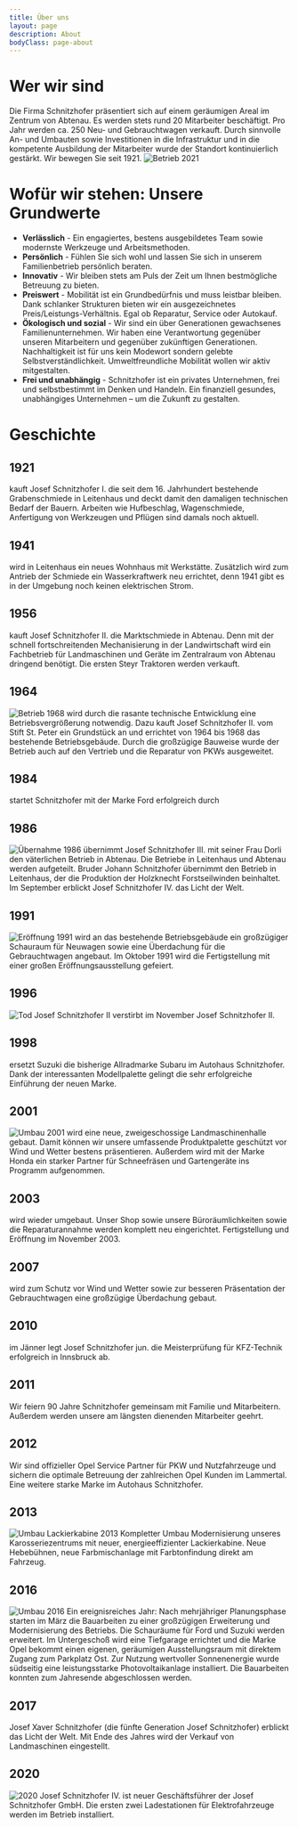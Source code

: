 ```yaml
---
title: Über uns
layout: page
description: About
bodyClass: page-about
---
```


# Wer wir sind

Die Firma Schnitzhofer präsentiert sich auf einem geräumigen Areal im Zentrum von Abtenau. Es werden stets rund 20 Mitarbeiter beschäftigt. Pro Jahr werden ca. 250 Neu- und Gebrauchtwagen verkauft. Durch sinnvolle An- und Umbauten sowie Investitionen in die Infrastruktur und in die kompetente Ausbildung der Mitarbeiter wurde der Standort kontinuierlich gestärkt. Wir bewegen Sie seit 1921.
<img src="{{ 'images/timeline/2021.jpg' | relative_url }}" alt="Betrieb 2021"/>

# Wofür wir stehen: Unsere Grundwerte

* **Verlässlich** - Ein engagiertes, bestens ausgebildetes Team sowie modernste Werkzeuge und  Arbeitsmethoden.
* **Persönlich** - Fühlen Sie sich wohl und lassen Sie sich in unserem Familienbetrieb persönlich beraten.
* **Innovativ** - Wir bleiben stets am Puls der Zeit um Ihnen bestmögliche Betreuung zu bieten.
* **Preiswert** - Mobilität ist ein Grundbedürfnis und muss leistbar bleiben. Dank schlanker Strukturen bieten wir ein ausgezeichnetes Preis/Leistungs-Verhältnis. Egal ob Reparatur, Service oder Autokauf.
* **Ökologisch und sozial** - Wir sind ein über Generationen gewachsenes Familienunternehmen. Wir haben eine Verantwortung gegenüber unseren Mitarbeitern und gegenüber zukünftigen Generationen. Nachhaltigkeit ist für uns kein Modewort sondern gelebte Selbstverständlichkeit. Umweltfreundliche Mobilität wollen wir aktiv mitgestalten.
* **Frei und unabhängig** - Schnitzhofer ist ein privates Unternehmen, frei und selbstbestimmt im Denken und Handeln. Ein finanziell gesundes, unabhängiges Unternehmen – um die Zukunft zu gestalten.


# Geschichte

## 1921

kauft Josef Schnitzhofer I. die seit dem 16. Jahrhundert bestehende Grabenschmiede in Leitenhaus und deckt damit den damaligen technischen Bedarf der Bauern. Arbeiten wie Hufbeschlag, Wagenschmiede, Anfertigung von Werkzeugen und Pflügen sind damals noch aktuell.

## 1941

wird in Leitenhaus ein neues Wohnhaus mit Werkstätte. Zusätzlich wird zum Antrieb der Schmiede ein Wasserkraftwerk neu errichtet, denn 1941 gibt es in der Umgebung noch keinen elektrischen Strom.

## 1956

kauft Josef Schnitzhofer II. die Marktschmiede in Abtenau. Denn mit der schnell fortschreitenden Mechanisierung in der Landwirtschaft wird ein Fachbetrieb für Landmaschinen und Geräte im Zentralraum von Abtenau dringend benötigt. Die ersten Steyr Traktoren werden verkauft.

## 1964
<img src="{{ 'images/timeline/1968.jpg' | relative_url }}" alt="Betrieb 1968"/>
wird durch die rasante technische Entwicklung eine Betriebsvergrößerung notwendig. Dazu kauft Josef Schnitzhofer II. vom Stift St. Peter ein Grundstück an und errichtet von 1964 bis 1968 das bestehende Betriebsgebäude. Durch die großzügige Bauweise wurde der Betrieb auch auf den Vertrieb und die Reparatur von PKWs ausgeweitet.

## 1984
startet Schnitzhofer mit der Marke Ford erfolgreich durch

## 1986
<img src="{{ 'images/timeline/1986.jpg' | relative_url }}" alt="Übernahme 1986"/>
übernimmt Josef Schnitzhofer III. mit seiner Frau Dorli den väterlichen Betrieb in Abtenau. Die Betriebe in Leitenhaus und Abtenau werden aufgeteilt. Bruder Johann Schnitzhofer übernimmt den Betrieb in Leitenhaus, der die Produktion der Holzknecht Forstseilwinden beinhaltet. Im September erblickt Josef Schnitzhofer IV. das Licht der Welt.

## 1991

<img src="{{ 'images/timeline/1991.jpg' | relative_url }}" alt="Eröffnung 1991"/>
wird an das bestehende Betriebsgebäude ein großzügiger Schauraum für Neuwagen sowie eine Überdachung für die Gebrauchtwagen angebaut. Im Oktober 1991 wird die Fertigstellung mit einer großen Eröffnungsausstellung gefeiert.

## 1996
<img src="{{ 'images/timeline/1996.jpg' | relative_url }}" alt="Tod Josef Schnitzhofer II"/>
verstirbt im November Josef Schnitzhofer II.

## 1998

ersetzt Suzuki die bisherige Allradmarke Subaru im Autohaus Schnitzhofer. Dank der interessanten Modellpalette gelingt die sehr erfolgreiche Einführung der neuen Marke.

## 2001
<img src="{{ 'images/timeline/2001.jpg' | relative_url }}" alt="Umbau 2001"/>
wird eine neue, zweigeschossige Landmaschinenhalle gebaut. Damit können wir unsere umfassende Produktpalette geschützt vor Wind und Wetter bestens präsentieren. Außerdem wird mit der Marke Honda ein starker Partner für Schneefräsen und Gartengeräte ins Programm aufgenommen.

## 2003

wird wieder umgebaut. Unser Shop sowie unsere Büroräumlichkeiten sowie die Reparaturannahme werden komplett neu eingerichtet. Fertigstellung und Eröffnung im November 2003.

## 2007

wird zum Schutz vor Wind und Wetter sowie zur besseren Präsentation der Gebrauchtwagen eine großzügige Überdachung gebaut.

## 2010

im Jänner legt Josef Schnitzhofer jun. die Meisterprüfung für KFZ-Technik erfolgreich in Innsbruck ab.

## 2011

Wir feiern 90 Jahre Schnitzhofer gemeinsam mit Familie und Mitarbeitern. Außerdem werden unsere am längsten dienenden Mitarbeiter geehrt.

## 2012

Wir sind offizieller Opel Service Partner für PKW und Nutzfahrzeuge und sichern die optimale Betreuung der zahlreichen Opel Kunden im Lammertal. Eine weitere starke Marke im Autohaus Schnitzhofer.

## 2013
<img src="{{ 'images/timeline/2013.jpg' | relative_url }}" alt="Umbau Lackierkabine 2013"/>
Kompletter Umbau Modernisierung unseres Karosseriezentrums mit neuer, energieeffizienter Lackierkabine. Neue Hebebühnen, neue Farbmischanlage mit Farbtonfindung direkt am Fahrzeug.

## 2016
<img src="{{ 'images/timeline/2016.jpg' | relative_url }}" alt="Umbau 2016"/>
Ein ereignisreiches Jahr: Nach mehrjähriger Planungsphase starten im März die Bauarbeiten zu einer großzügigen Erweiterung und Modernisierung des Betriebs. Die Schauräume für Ford und Suzuki werden erweitert. Im Untergeschoß wird eine Tiefgarage errichtet und die Marke Opel bekommt einen eigenen, geräumigen Ausstellungsraum mit direktem Zugang zum Parkplatz Ost. Zur Nutzung wertvoller Sonnenenergie wurde südseitig eine leistungsstarke Photovoltaikanlage installiert. Die Bauarbeiten konnten zum Jahresende abgeschlossen werden.

## 2017

Josef Xaver Schnitzhofer (die fünfte Generation Josef Schnitzhofer) erblickt das Licht der Welt. Mit Ende des Jahres wird der Verkauf von Landmaschinen eingestellt.

## 2020
<img src="{{ 'images/timeline/2020.jpg' | relative_url }}" alt="2020"/>
Josef Schnitzhofer IV. ist neuer Geschäftsführer der Josef Schnitzhofer GmbH. Die ersten zwei Ladestationen für Elektrofahrzeuge werden im Betrieb installiert.